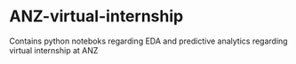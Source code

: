 # ANZ-virtual-internship
 Contains python noteboks regarding EDA and predictive analytics regarding virtual internship at ANZ
